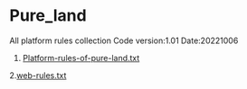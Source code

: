 # Pure_land
All platform rules collection
Code version:1.01
Date:20221006

1. [Platform-rules-of-pure-land.txt](https://github.com/honeyuee/Pure_land/files/9721029/Platform-rules-of-pure-land.txt)

2.[web-rules.txt](https://github.com/honeyuee/Pure_land/files/9726624/web-rules.txt)
